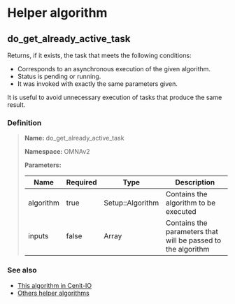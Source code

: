 # Helper algorithm

## do_get_already_active_task

Returns, if it exists, the task that meets the following conditions:

* Corresponds to an asynchronous execution of the given algorithm.
* Status is pending or running.
* It was invoked with exactly the same parameters given.

It is useful to avoid unnecessary execution of tasks that produce the same result.
    
### Definition

> **Name:** do_get_already_active_task
> 
> **Namespace:** OMNAv2
>
> **Parameters:**
> 
> | Name | Required | Type | Description |
> | ---- | -------- | ---- | ----------- |
> | algorithm | true | Setup::Algorithm | Contains the algorithm to be executed |
> | inputs | false | Array | Contains the parameters that will be passed to the algorithm |

### See also
* [This algorithm in Cenit-IO](https://cenit.io/algorithm?f[name][40703][o]=is&f[name][40703][v]=do_get_already_active_task&f[namespace][40840][v]=OMNAv2)
* [Others helper algorithms](overview?id=do_get_already_active_task)